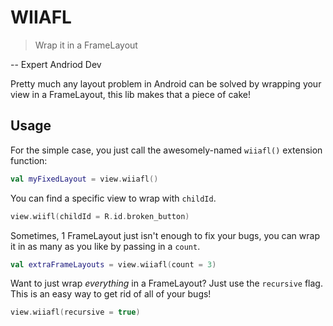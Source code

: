 # WIIAFL

> Wrap it in a FrameLayout

-- Expert Andriod Dev

Pretty much any layout problem in Android can be solved by wrapping your view in a FrameLayout, this lib makes that a piece of cake!

## Usage

For the simple case, you just call the awesomely-named `wiiafl()` extension function:
```kotlin
val myFixedLayout = view.wiiafl()
```

You can find a specific view to wrap with `childId`.
```kotlin
view.wiifl(childId = R.id.broken_button)
```

Sometimes, 1 FrameLayout just isn't enough to fix your bugs, you can wrap it in as many as you like by passing in a `count`.

```kotlin
val extraFrameLayouts = view.wiiafl(count = 3)
```

Want to just wrap _everything_ in a FrameLayout? Just use the `recursive` flag. This is an easy way to get rid of all of your bugs!

```kotlin
view.wiiafl(recursive = true)
```
